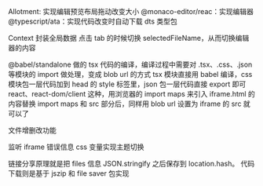 Allotment: 实现编辑预览布局拖动改变大小
@monaco-editor/reac：实现编辑器
@typescript/ata：实现代码改变时自动下载 dts 类型包

Context 封装全局数据
点击 tab 的时候切换 selectedFileName，从而切换编辑器的内容

@babel/standalone 做的 tsx 代码的编译，编译过程中需要对 .tsx、.css、.json 等模块的 import 做处理，变成 blob url 的方式
tsx 模块直接用 babel 编译，css 模块包一层代码加到 head 的 style 标签里，json 包一层代码直接 export 即可
react、react-dom/client 这种，用浏览器的 import maps 来引入
iframe.html 的内容替换 import maps 和 src 部分后，同样用 blob url 设置为 iframe 的 src 就可以了

文件增删改功能

监听 iframe 错误信息
css 变量实现主题切换

链接分享原理就是把 files 信息 JSON.stringify 之后保存到 location.hash。
代码下载则是基于 jszip 和 file saver 包实现
